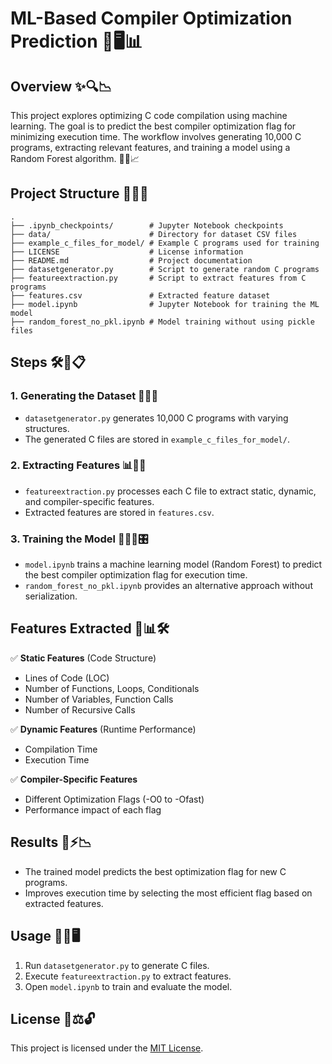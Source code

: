 # ML-Based Compiler Optimization Prediction 🚀🖥️📊

## Overview ✨🔍📉

This project explores optimizing C code compilation using machine learning. The goal is to predict the best compiler optimization flag for minimizing execution time. The workflow involves generating 10,000 C programs, extracting relevant features, and training a model using a Random Forest algorithm. 🎯🤖📈

## Project Structure 📁📌📂

```
.
├── .ipynb_checkpoints/        # Jupyter Notebook checkpoints
├── data/                      # Directory for dataset CSV files
├── example_c_files_for_model/ # Example C programs used for training
├── LICENSE                    # License information
├── README.md                  # Project documentation
├── datasetgenerator.py        # Script to generate random C programs
├── featureextraction.py       # Script to extract features from C programs
├── features.csv               # Extracted feature dataset
├── model.ipynb                # Jupyter Notebook for training the ML model
├── random_forest_no_pkl.ipynb # Model training without using pickle files
```

## Steps 🛠️🔢📋

### 1. Generating the Dataset 🎲📜💾

- `datasetgenerator.py` generates 10,000 C programs with varying structures.
- The generated C files are stored in `example_c_files_for_model/`.

### 2. Extracting Features 📊🔎📑

- `featureextraction.py` processes each C file to extract static, dynamic, and compiler-specific features.
- Extracted features are stored in `features.csv`.

### 3. Training the Model 🏋️‍♂️🤖🎛️

- `model.ipynb` trains a machine learning model (Random Forest) to predict the best compiler optimization flag for execution time.
- `random_forest_no_pkl.ipynb` provides an alternative approach without serialization.

## Features Extracted 📌📊🛠️

✅ **Static Features** (Code Structure)

- Lines of Code (LOC)
- Number of Functions, Loops, Conditionals
- Number of Variables, Function Calls
- Number of Recursive Calls

✅ **Dynamic Features** (Runtime Performance)

- Compilation Time
- Execution Time

✅ **Compiler-Specific Features**

- Different Optimization Flags (-O0 to -Ofast)
- Performance impact of each flag

## Results 🎯⚡📉

- The trained model predicts the best optimization flag for new C programs.
- Improves execution time by selecting the most efficient flag based on extracted features.

## Usage 🚀📜🖥️

1. Run `datasetgenerator.py` to generate C files.
2. Execute `featureextraction.py` to extract features.
3. Open `model.ipynb` to train and evaluate the model.

## License 📜⚖️🔓

This project is licensed under the [MIT License](LICENSE).

